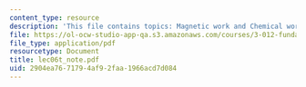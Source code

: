 ```yaml
---
content_type: resource
description: 'This file contains topics: Magnetic work and Chemical work.'
file: https://ol-ocw-studio-app-qa.s3.amazonaws.com/courses/3-012-fundamentals-of-materials-science-fall-2005/2904ea7671794af92faa1966acd7d084_lec06t_note.pdf
file_type: application/pdf
resourcetype: Document
title: lec06t_note.pdf
uid: 2904ea76-7179-4af9-2faa-1966acd7d084
---
```

